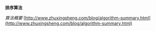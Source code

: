 **排序算法**

_算法概要_
[http://www.zhuxingsheng.com/blog/algorithm-summary.html](http://www.zhuxingsheng.com/blog/algorithm-summary.html)